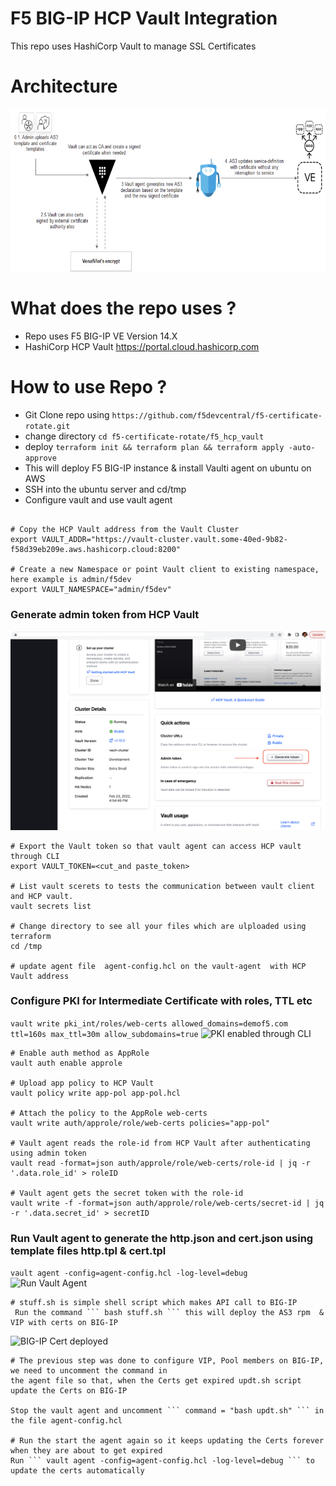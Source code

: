 # F5 BIG-IP HCP Vault Integration

This repo uses HashiCorp Vault to manage SSL Certificates

# Architecture
![Demo Arch](rtaImage.png)

# What does the repo uses ?
- Repo uses F5 BIG-IP VE Version 14.X 
- HashiCorp HCP Vault https://portal.cloud.hashicorp.com

# How to use Repo ?
- Git Clone repo using ``` https://github.com/f5devcentral/f5-certificate-rotate.git ```
- change directory ``` cd f5-certificate-rotate/f5_hcp_vault ```
- deploy ``` terraform init && terraform plan && terraform apply -auto-approve ```
- This will deploy F5 BIG-IP instance & install Vaulti agent  on ubuntu on AWS
- SSH into the ubuntu server and cd/tmp
- Configure vault and use vault agent
```

# Copy the HCP Vault address from the Vault Cluster
export VAULT_ADDR="https://vault-cluster.vault.some-40ed-9b82-f58d39eb209e.aws.hashicorp.cloud:8200"

# Create a new Namespace or point Vault client to existing namespace, here example is admin/f5dev
export VAULT_NAMESPACE="admin/f5dev"

```

### Generate admin token from HCP Vault
![Generate Admin Token](images/admintoken.png)

```
# Export the Vault token so that vault agent can access HCP vault through CLI 
export VAULT_TOKEN=<cut_and paste_token>

# List vault scerets to tests the communication between vault client and HCP vault.
vault secrets list 

# Change directory to see all your files which are ulploaded using terraform
cd /tmp

# update agent file  agent-config.hcl on the vault-agent  with HCP Vault address

```
### Configure PKI for Intermediate Certificate with roles, TTL etc
```vault write pki_int/roles/web-certs allowed_domains=demof5.com ttl=160s max_ttl=30m allow_subdomains=true```
![PKI enabled through CLI](images/pki.png)

```
# Enable auth method as AppRole 
vault auth enable approle

# Upload app policy to HCP Vault
vault policy write app-pol app-pol.hcl

# Attach the policy to the AppRole web-certs
vault write auth/approle/role/web-certs policies="app-pol"

# Vault agent reads the role-id from HCP Vault after authenticating using admin token
vault read -format=json auth/approle/role/web-certs/role-id | jq -r '.data.role_id' > roleID

# Vault agent gets the secret token with the role-id 
vault write -f -format=json auth/approle/role/web-certs/secret-id | jq -r '.data.secret_id' > secretID

```
### Run Vault agent to generate the http.json and cert.json using template files http.tpl & cert.tpl
```vault agent -config=agent-config.hcl -log-level=debug```
![Run Vault Agent](images/runagent.png)
```
# stuff.sh is simple shell script which makes API call to BIG-IP
 Run the command ``` bash stuff.sh ``` this will deploy the AS3 rpm  & VIP with certs on BIG-IP

```
![BIG-IP Cert deployed](images/bigipcert.png)
```
# The previous step was done to configure VIP, Pool members on BIG-IP, we need to uncomment the command in
the agent file so that, when the Certs get expired updt.sh script update the Certs on BIG-IP

Stop the vault agent and uncomment ``` command = "bash updt.sh" ``` in the file agent-config.hcl 

# Run the start the agent again so it keeps updating the Certs forever when they are about to get expired
Run ``` vault agent -config=agent-config.hcl -log-level=debug ``` to update the certs automatically
```
